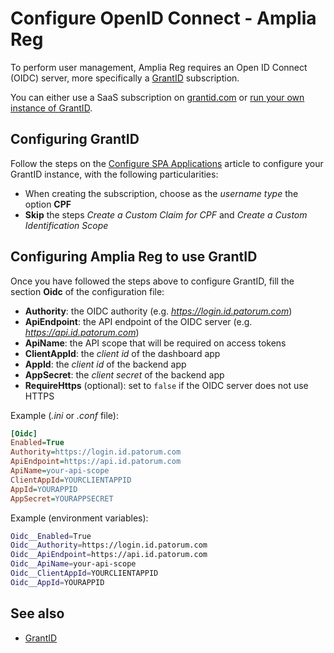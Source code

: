 ﻿# Configure OpenID Connect - Amplia Reg

To perform user management, Amplia Reg requires an Open ID Connect (OIDC) server, more specifically a [GrantID](../../grant-id/index.md) subscription.

You can either use a SaaS subscription on [grantid.com](https://grantid.com/) or [run your own instance of GrantID](../../grant-id/on-premises/index.md).

## Configuring GrantID

Follow the steps on the [Configure SPA Applications](../../grant-id/on-premises/configure-spa-app.md) article to configure your GrantID instance, with
the following particularities:

* When creating the subscription, choose as the *username type* the option **CPF**
* **Skip** the steps *Create a Custom Claim for CPF* and *Create a Custom Identification Scope*

## Configuring Amplia Reg to use GrantID

Once you have followed the steps above to configure GrantID, fill the section **Oidc** of the configuration file:

* **Authority**: the OIDC authority (e.g. *https://login.id.patorum.com*)
* **ApiEndpoint**: the API endpoint of the OIDC server (e.g. *https://api.id.patorum.com*)
* **ApiName**: the API scope that will be required on access tokens
* **ClientAppId**: the *client id* of the dashboard app
* **AppId**: the *client id* of the backend app
* **AppSecret**: the *client secret* of the backend app
* **RequireHttps** (optional): set to `false` if the OIDC server does not use HTTPS

Example (*.ini* or *.conf* file):

```ini
[Oidc]
Enabled=True
Authority=https://login.id.patorum.com
ApiEndpoint=https://api.id.patorum.com
ApiName=your-api-scope
ClientAppId=YOURCLIENTAPPID
AppId=YOURAPPID
AppSecret=YOURAPPSECRET
```

Example (environment variables):

```bash
Oidc__Enabled=True
Oidc__Authority=https://login.id.patorum.com
Oidc__ApiEndpoint=https://api.id.patorum.com
Oidc__ApiName=your-api-scope
Oidc__ClientAppId=YOURCLIENTAPPID
Oidc__AppId=YOURAPPID
```

## See also

* [GrantID](../../grant-id/index.md)
